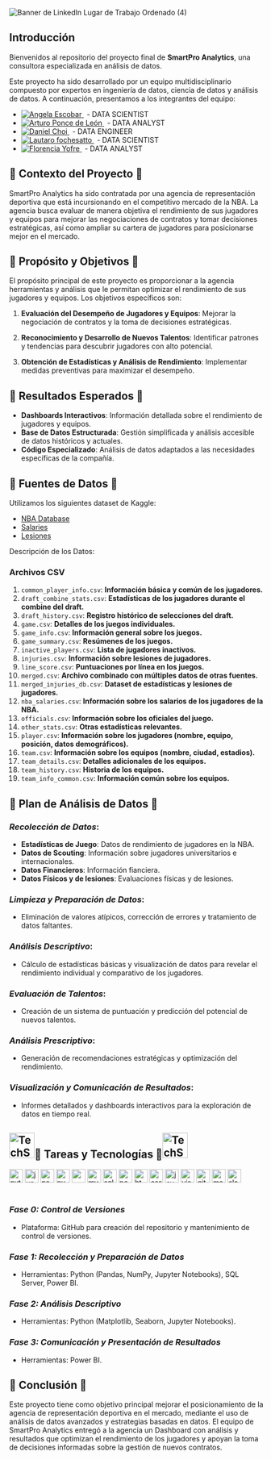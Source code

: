 ![Banner de LinkedIn Lugar de Trabajo Ordenado (4)](https://github.com/Floryofre/SmartPro_Analytics/blob/main/imagenes/bannerNBA3.png?raw=true)

## Introducción

Bienvenidos al repositorio del proyecto final de **SmartPro Analytics**, una consultora especializada en análisis de datos.

Este proyecto ha sido desarrollado por un equipo multidisciplinario compuesto por expertos en ingeniería de datos, ciencia de datos y análisis de datos. A continuación, presentamos a los integrantes del equipo:

- <a href="https://www.linkedin.com/in/angela-escobar161/">
  <img alt="Angela Escobar" title="Connect with Angela" src="https://img.shields.io/badge/Angela Escobar-0077B5?style=flat&logo=Linkedin&logoColor=white">
  </a><span style="margin-left: 6px;"> - DATA SCIENTIST</span>

- <a href="https://https://www.linkedin.com/in/arturoplm/">
  <img alt="Arturo Ponce de León" title="Connect with Arturo" src="https://img.shields.io/badge/Arturo Ponce de León-0077B5?style=flat&logo=Linkedin&logoColor=white">
  </a><span style="margin-left: 6px;"> - DATA ANALYST</span>
 
- <a href="https://www.linkedin.com/in/daniel-choi-b0ab96212/">
  <img alt="Daniel Choi" title="Connect with Daniel" src="https://img.shields.io/badge/Daniel Choi-0077B5?style=flat&logo=Linkedin&logoColor=white">
  </a><span style="margin-left: 6px;"> - DATA ENGINEER</span>
 
- <a href="https://www.linkedin.com/in/lautaro-fochesatto/">
  <img alt="Lautaro fochesatto" title="Connect with Lautaro" src="https://img.shields.io/badge/Lautaro fochesatto-0077B5?style=flat&logo=Linkedin&logoColor=white">
  </a><span style="margin-left: 6px;"> - DATA SCIENTIST</span>
 
- <a href="https://www.linkedin.com/in/MaFlorenciaYofre/">
  <img alt="Florencia Yofre" title="Connect with Florencia" src="https://img.shields.io/badge/Florencia Yofre-0077B5?style=flat&logo=Linkedin&logoColor=white">
  </a><span style="margin-left: 6px;"> - DATA ANALYST</span>


## 🔹 Contexto del Proyecto 🔹

SmartPro Analytics ha sido contratada por una agencia de representación deportiva que está incursionando en el competitivo mercado de la NBA. La agencia busca evaluar de manera objetiva el rendimiento de sus jugadores y equipos para mejorar las negociaciones de contratos y tomar decisiones estratégicas, así como ampliar su cartera de jugadores para posicionarse mejor en el mercado.

## 🔹 Propósito y Objetivos 🔹

El propósito principal de este proyecto es proporcionar a la agencia herramientas y análisis que le permitan optimizar el rendimiento de sus jugadores y equipos. Los objetivos específicos son:

1. **Evaluación del Desempeño de Jugadores y Equipos**: Mejorar la negociación de contratos y la toma de decisiones estratégicas.

2. **Reconocimiento y Desarrollo de Nuevos Talentos**: Identificar patrones y tendencias para descubrir jugadores con alto potencial.

3. **Obtención de Estadísticas y Análisis de Rendimiento**: Implementar medidas preventivas para maximizar el desempeño.

## 🔹 Resultados Esperados 🔹

- **Dashboards Interactivos**: Información detallada sobre el rendimiento de jugadores y equipos.
- **Base de Datos Estructurada**: Gestión simplificada y análisis accesible de datos históricos y actuales.
- **Código Especializado**: Análisis de datos adaptados a las necesidades específicas de la compañía.

## 🔹 Fuentes de Datos 🔹

 Utilizamos los siguientes dataset de Kaggle:
- [NBA Database](https://www.kaggle.com/datasets/wyattowalsh/basketball/discussion?sort=hotness)
- [Salaries](https://www.kaggle.com/datasets/jamiewelsh2/nba-player-salaries-2022-23-season)
- [Lesiones](https://www.kaggle.com/datasets/icliu30/nba-player-stats-and-injured-data-from-13-to-23)


Descripción de los Datos:

### Archivos CSV

1. `common_player_info.csv`: **Información básica y común de los jugadores.**
2. `draft_combine_stats.csv`: **Estadísticas de los jugadores durante el combine del draft.**
3. `draft_history.csv`: **Registro histórico de selecciones del draft.**
4. `game.csv`: **Detalles de los juegos individuales.**
5. `game_info.csv`: **Información general sobre los juegos.**
6. `game_summary.csv`: **Resúmenes de los juegos.**
7. `inactive_players.csv`: **Lista de jugadores inactivos.**
8. `injuries.csv`: **Información sobre lesiones de jugadores.**
9. `line_score.csv`: **Puntuaciones por línea en los juegos.**
10. `merged.csv`: **Archivo combinado con múltiples datos de otras fuentes.**
11. `merged_injuries_db.csv`: **Dataset de estadísticas y lesiones de jugadores.**
12. `nba_salaries.csv`: **Información sobre los salarios de los jugadores de la NBA.**
13. `officials.csv`: **Información sobre los oficiales del juego.**
14. `other_stats.csv`: **Otras estadísticas relevantes.**
15. `player.csv`: **Información sobre los jugadores (nombre, equipo, posición, datos demográficos).**
16. `team.csv`: **Información sobre los equipos (nombre, ciudad, estadios).**
17. `team_details.csv`: **Detalles adicionales de los equipos.**
18. `team_history.csv`: **Historia de los equipos.**
19. `team_info_common.csv`: **Información común sobre los equipos.**


## 🔹 Plan de Análisis de Datos 🔹

### _Recolección de Datos_:

- **Estadísticas de Juego**: Datos de rendimiento de jugadores en la NBA.
- **Datos de Scouting**: Información sobre jugadores universitarios e internacionales.
- **Datos Financieros**: Información fianciera.
- **Datos Físicos y de lesiones**: Evaluaciones físicas y de lesiones.

### _Limpieza y Preparación de Datos_:

- Eliminación de valores atípicos, corrección de errores y tratamiento de datos faltantes.

### _Análisis Descriptivo_:

- Cálculo de estadísticas básicas y visualización de datos para revelar el rendimiento individual y comparativo de los jugadores.

### _Evaluación de Talentos_:

- Creación de un sistema de puntuación y predicción del potencial de nuevos talentos.

### _Análisis Prescriptivo_:

- Generación de recomendaciones estratégicas y optimización del rendimiento.

### _Visualización y Comunicación de Resultados_:

- Informes detallados y dashboards interactivos para la exploración de datos en tiempo real.

<!-- TECH STACK -->
<h2>
<img alt="TechStack" src="https://backstage.io/animations/backstage-techdocs-icon-1.gif" width=50px>🔹 Tareas y Tecnologías 🔹<img alt="TechStack" src="https://backstage.io/animations/backstage-techdocs-icon-1.gif" width=50px>
</h2> 
<div align="left">
  <a href="https://www.python.org/" target="_blank"><img src=https://img.shields.io/badge/Python-111112?&style=flat-square&logo=python alt=python height=27px/></a>
  <a href="https://jupyter.org/" target="_blank"><img src=https://img.shields.io/badge/Jupyter-111112?&style=flat-square&logo=jupyter alt=jupyter height=27px/></a>
  <a href="https://pandas.pydata.org/" target="_blank"><img src=https://img.shields.io/badge/Pandas-111112?&style=flat-square&logo=pandas&logoColor=150458 alt=pandas height=27px/></a>
  <a href="https://numpy.org/" target="_blank"><img src=https://img.shields.io/badge/Numpy-111112?&style=flat-square&logo=numpy&logoColor=013243 alt=numpy height=27px/></a>
   <a href="https://matplotlib.org/" target="_blank"><img src= https://github.com/Floryofre/SmartPro_Analytics/blob/main/imagenes/matplotlib-logo-7676870AC0-seeklogo.com.png?raw=true height=27px/></a>
   <a href="https://www.mysql.com/" target="_blank"><img src=https://img.shields.io/badge/MySQL-111112?&style=flat-square&logo=mysql&logoColor=4479A1 alt=mysql height=27px/></a>
  <a href="https://www.microsoft.com/es-es/sql-server/sql-server-downloads" target="_blank"><img src=https://img.shields.io/badge/SQLServer-111112?&style=flat-square&logo=microsoftsqlserver&logoColor=CC2927 alt=sqlserver height=27px/></a>
  <a href="https://powerbi.microsoft.com/es/" target="_blank"><img src=https://img.shields.io/badge/PowerBI-111112?&style=flat-square&logo=powerbi&logoColor=F2C811 alt=powerbi height=27px/></a>
  <a href="https://developer.mozilla.org/es/docs/Web/HTML" target="_blank"><img src=https://img.shields.io/badge/HTML-111112?&style=flat-square&logo=html5&logoColor=E34F26 alt=html height=27px/></a>
  <a href="https://developer.mozilla.org/es/docs/Web/CSS" target="_blank"><img src=https://img.shields.io/badge/CSS-111112?&style=flat-square&logo=css3&logoColor=1572B6 alt=css height=27px/></a>
  <a href="https://developer.mozilla.org/es/docs/Web/JavaScript" target="_blank"><img src=https://img.shields.io/badge/JavaScript-111112?&style=flat-square&logo=javascript&logoColor=F7DF1E alt=javascript height=27px/></a>
  <a href="https://code.visualstudio.com/" target="_blank"><img src=https://img.shields.io/badge/VSCode-111112?&style=flat-square&logo=visualstudiocode&logoColor=007ACC alt=visualstudiocode height=27px/></a>
  <a href="https://git-scm.com/" target="_blank"><img src=https://img.shields.io/badge/GIT-111112?&style=flat-square&logo=git&logoColor=F05032 alt=git height=27px/></a>
  <a href="https://markdown.es/" target="_blank"><img src=https://img.shields.io/badge/Markdown-111112?&style=flat-square&logo=markdown&logoColor=white alt=markdown height=27px/></a>
  <a href="https://slack.com" target="_blank"><img src=https://img.shields.io/badge/Slack-111112?&style=flat-square&logo=slack&logoColor=4A154B alt=slack height=27px/></a>
</div>  
<br>

### _Fase 0: Control de Versiones_

- Plataforma: GitHub para creación del repositorio y mantenimiento de control de versiones.

### _Fase 1: Recolección y Preparación de Datos_

- Herramientas: Python (Pandas, NumPy, Jupyter Notebooks), SQL Server, Power BI.

### _Fase 2: Análisis Descriptivo_

- Herramientas: Python (Matplotlib, Seaborn, Jupyter Notebooks).

### _Fase 3: Comunicación y Presentación de Resultados_

- Herramientas: Power BI.



## 🔹 Conclusión 🔹

Este proyecto tiene como objetivo principal mejorar el posicionamiento de la agencia de representación deportiva en el mercado, mediante el uso de análisis de datos avanzados y estrategias basadas en datos. El equipo de SmartPro Analytics entregó a la agencia un Dashboard con análisis y resultados que optimizan el rendimiento de los jugadores y apoyan la toma de decisiones informadas sobre la gestión de nuevos contratos.

